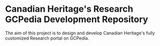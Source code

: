 # Canadian Heritage's Research GCPedia Development Repository
The aim of this project is to design and develop Canadian Heritage's fully customized Research portal on GCPedia. 

